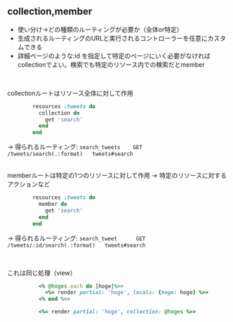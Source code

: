 ## collection,member
* 使い分け→どの種類のルーティングが必要か（全体or特定）
* 生成されるルーティングのURLと実行されるコントローラーを任意にカスタムできる
* 詳細ページのような:id を指定して特定のページにいく必要がなければcollectionでよい。検索でも特定のリソース内での検索だとmember  
<br>

collectionルートはリソース全体に対して作用
```ruby
        resources :tweets do
          collection do
            get 'search'
          end
        end
```

→ 得られるルーティング: `search_tweets    GET    /tweets/search(.:format)   tweets#search`  
<br>

memberルートは特定の1つのリソースに対して作用 → 特定のリソースに対するアクションなど
```ruby
        resources :tweets do
          member do
            get 'search'
          end
        end
```

→ 得られるルーティング: `search_tweet      GET    /tweets/:id/search(.:format)   tweets#search`

<br>

これは同じ処理（view）

```ruby
          <% @hoges.each do |hoge|%>>
            <%= render partial: 'hoge', locals: {hoge: hoge} %>>
          <% end %>>
```

```ruby
          <%= render partial: 'hoge', collection: @hoges %>>
```

